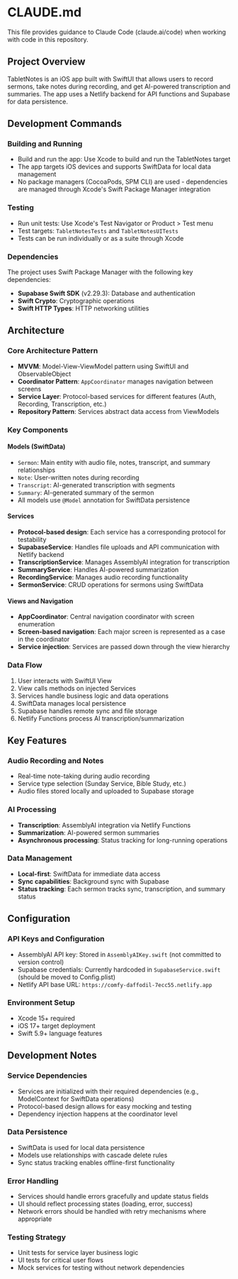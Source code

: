 # CLAUDE.md

This file provides guidance to Claude Code (claude.ai/code) when working with code in this repository.

## Project Overview

TabletNotes is an iOS app built with SwiftUI that allows users to record sermons, take notes during recording, and get AI-powered transcription and summaries. The app uses a Netlify backend for API functions and Supabase for data persistence.

## Development Commands

### Building and Running
- Build and run the app: Use Xcode to build and run the TabletNotes target
- The app targets iOS devices and supports SwiftData for local data management
- No package managers (CocoaPods, SPM CLI) are used - dependencies are managed through Xcode's Swift Package Manager integration

### Testing
- Run unit tests: Use Xcode's Test Navigator or Product > Test menu
- Test targets: `TabletNotesTests` and `TabletNotesUITests`
- Tests can be run individually or as a suite through Xcode

### Dependencies
The project uses Swift Package Manager with the following key dependencies:
- **Supabase Swift SDK** (v2.29.3): Database and authentication
- **Swift Crypto**: Cryptographic operations
- **Swift HTTP Types**: HTTP networking utilities

## Architecture

### Core Architecture Pattern
- **MVVM**: Model-View-ViewModel pattern using SwiftUI and ObservableObject
- **Coordinator Pattern**: `AppCoordinator` manages navigation between screens
- **Service Layer**: Protocol-based services for different features (Auth, Recording, Transcription, etc.)
- **Repository Pattern**: Services abstract data access from ViewModels

### Key Components

#### Models (SwiftData)
- `Sermon`: Main entity with audio file, notes, transcript, and summary relationships
- `Note`: User-written notes during recording
- `Transcript`: AI-generated transcription with segments
- `Summary`: AI-generated summary of the sermon
- All models use `@Model` annotation for SwiftData persistence

#### Services
- **Protocol-based design**: Each service has a corresponding protocol for testability
- **SupabaseService**: Handles file uploads and API communication with Netlify backend
- **TranscriptionService**: Manages AssemblyAI integration for transcription
- **SummaryService**: Handles AI-powered summarization
- **RecordingService**: Manages audio recording functionality
- **SermonService**: CRUD operations for sermons using SwiftData

#### Views and Navigation
- **AppCoordinator**: Central navigation coordinator with screen enumeration
- **Screen-based navigation**: Each major screen is represented as a case in the coordinator
- **Service injection**: Services are passed down through the view hierarchy

### Data Flow
1. User interacts with SwiftUI View
2. View calls methods on injected Services
3. Services handle business logic and data operations
4. SwiftData manages local persistence
5. Supabase handles remote sync and file storage
6. Netlify Functions process AI transcription/summarization

## Key Features

### Audio Recording and Notes
- Real-time note-taking during audio recording
- Service type selection (Sunday Service, Bible Study, etc.)
- Audio files stored locally and uploaded to Supabase storage

### AI Processing
- **Transcription**: AssemblyAI integration via Netlify Functions
- **Summarization**: AI-powered sermon summaries
- **Asynchronous processing**: Status tracking for long-running operations

### Data Management
- **Local-first**: SwiftData for immediate data access
- **Sync capabilities**: Background sync with Supabase
- **Status tracking**: Each sermon tracks sync, transcription, and summary status

## Configuration

### API Keys and Configuration
- AssemblyAI API key: Stored in `AssemblyAIKey.swift` (not committed to version control)
- Supabase credentials: Currently hardcoded in `SupabaseService.swift` (should be moved to Config.plist)
- Netlify API base URL: `https://comfy-daffodil-7ecc55.netlify.app`

### Environment Setup
- Xcode 15+ required
- iOS 17+ target deployment
- Swift 5.9+ language features

## Development Notes

### Service Dependencies
- Services are initialized with their required dependencies (e.g., ModelContext for SwiftData operations)
- Protocol-based design allows for easy mocking and testing
- Dependency injection happens at the coordinator level

### Data Persistence
- SwiftData is used for local data persistence
- Models use relationships with cascade delete rules
- Sync status tracking enables offline-first functionality

### Error Handling
- Services should handle errors gracefully and update status fields
- UI should reflect processing states (loading, error, success)
- Network errors should be handled with retry mechanisms where appropriate

### Testing Strategy
- Unit tests for service layer business logic
- UI tests for critical user flows
- Mock services for testing without network dependencies